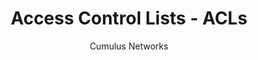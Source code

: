 ---
title: Access Control Lists - ACLs
author: Cumulus Networks
weight: 330
product: SONiC
version: 201911_MUR5
siteSlug: sonic
---